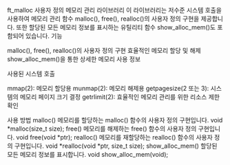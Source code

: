 ft_malloc
사용자 정의 메모리 관리 라이브러리
이 라이브러리는 저수준 시스템 호출을 사용하여 메모리 관리 함수 malloc(), free(), realloc()의 사용자 정의 구현을 제공합니다. 또한 할당된 모든 메모리 정보를 표시하는 유틸리티 함수 show_alloc_mem()도 포함되어 있습니다.
기능

malloc(), free(), realloc()의 사용자 정의 구현
효율적인 메모리 할당 및 해제
show_alloc_mem()을 통한 상세한 메모리 사용 정보

사용된 시스템 호출

mmap(2): 메모리 할당용
munmap(2): 메모리 해제용
getpagesize(2 또는 3): 시스템의 메모리 페이지 크기 결정
getrlimit(2): 효율적인 메모리 관리를 위한 리소스 제한 확인

사용 방법
malloc()
메모리를 할당하는 malloc() 함수의 사용자 정의 구현입니다.
void *malloc(size_t size);
free()
메모리를 해제하는 free() 함수의 사용자 정의 구현입니다.
void free(void *ptr);
realloc()
메모리를 재할당하는 realloc() 함수의 사용자 정의 구현입니다.
void *realloc(void *ptr, size_t size);
show_alloc_mem()
할당된 모든 메모리 정보를 표시합니다.
void show_alloc_mem(void);